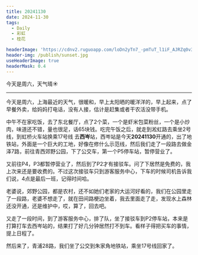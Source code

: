 ```yaml
---
title: 20241130
date: 2024-11-30
tags:
  - Daily
  - 彩虹
  - 桂花

headerImage: 'https://cdnv2.ruguoapp.com/loDn2yTn7_-pmTuT_l1iF_AJRZq0v3.jpg'
header-img: /publish/sunset.jpg
useHeaderImage: true
headerMask: 0.4
---
```


今天是周六，天气晴☀️

---

今天是周六，上海最近的天气，很暖和，早上太阳晒的暖洋洋的，早上起来，点了早餐外卖，给妈妈打电话，没有人接，估计是赶集或者干农活没带手机。

中午不在家吃饭，去了东北餐厅，点了2个菜，一个是虾米包菜粉丝，一个是小炒肉，味道还不错，量也很足，话65块钱。吃完午饭之后，就走到淞虹路去乘坐2号线，到虹桥火车站换乘17号线
去**西岑**站，西岑站是今天**20241130**开通的，出了地铁站，外面是一个巨大的工地，好像在修什么示范线，然后我们走了一段路去做金泽7路，前往青西郊野公园，下了公交车，第一个P5停车站，暂停营业了。

又前往P4，P3都暂停营业了，然后到了P2才有接驳车。问了下居然是免费的，我上次来还是要收费的。不过这次接驳车只到游客服务中心，下车的时候司机告诉我们说，4点是最后一班，记得时间哈。

老婆说，郊野公园，都是农村，还不如她们老家的大运河好看的，我们在公园里走了一段路，老婆不想走了，就在田间路梗边坐着，我去里面走了走，发现水上森林还没开通，还是维护中，哎，算了，回去吧。

又走了一段时间，到了游客服务中心，排了队，坐了接驳车到P2停车站，本来是打算打车去西岑站的，结果打了好几分钟居然打不到车。看样子得把买车的事情，提上日程了。

然后来了，青浦28路，我们坐了公交到朱家角地铁站，乘坐17号线回家了。

